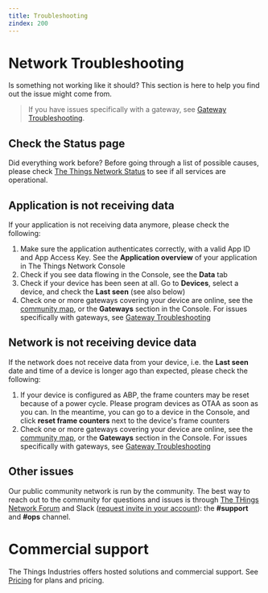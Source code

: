 ```yaml
---
title: Troubleshooting
zindex: 200
---
```


# Network Troubleshooting

Is something not working like it should? This section is here to help you find out the issue might come from.

>If you have issues specifically with a gateway, see [Gateway Troubleshooting](../gateways/troubleshooting/index.md).

## Check the Status page

Did everything work before? Before going through a list of possible causes, please check [The Things Network Status](https://status.thethings.network) to see if all services are operational.

## Application is not receiving data

If your application is not receiving data anymore, please check the following:

1. Make sure the application authenticates correctly, with a valid App ID and App Access Key. See the **Application overview** of your application in The Things Network Console
2. Check if you see data flowing in the Console, see the **Data** tab
3. Check if your device has been seen at all. Go to **Devices**, select a device, and check the **Last seen** (see also below)
4. Check one or more gateways covering your device are online, see the [community map](https://www.thethingsnetwork.org/map), or the **Gateways** section in the Console. For issues specifically with gateways, see [Gateway Troubleshooting](../gateways/troubleshooting/index.md)

## Network is not receiving device data

If the network does not receive data from your device, i.e. the **Last seen** date and time of a device is longer ago than expected, please check the following:

1. If your device is configured as ABP, the frame counters may be reset because of a power cycle. Please program devices as OTAA as soon as you can. In the meantime, you can go to a device in the Console, and click **reset frame counters** next to the device's frame counters
2. Check one or more gateways covering your device are online, see the [community map](https://www.thethingsnetwork.org/map), or the **Gateways** section in the Console. For issues specifically with gateways, see [Gateway Troubleshooting](../gateways/troubleshooting/index.md)

## Other issues

Our public community network is run by the community. The best way to reach out to the community for questions and issues is through [The THings Network Forum](https://www.thethingsnetwork.org/forum) and Slack ([request invite in your account](https://account.thethingsnetwork.org)): the **#support** and **#ops** channel.

# Commercial support

The Things Industries offers hosted solutions and commercial support. See [Pricing](https://www.thethingsindustries.com/technology/pricing) for plans and pricing.
